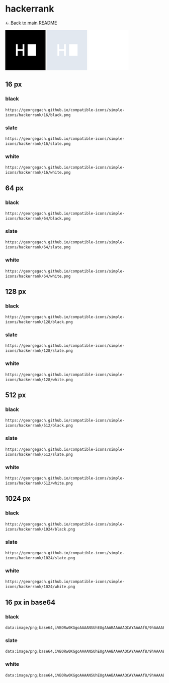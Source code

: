 # hackerrank

[← Back to main README](../../README.md)


<img src="./128/black.png" width="128" alt="hackerrank black icon" />
<img src="./128/slate.png" width="128" alt="hackerrank slate icon" />
<img src="./128/white.png" width="128" alt="hackerrank white icon" />

## 16 px

### black
```
https://georgegach.github.io/compatible-icons/simple-icons/hackerrank/16/black.png
```

### slate
```
https://georgegach.github.io/compatible-icons/simple-icons/hackerrank/16/slate.png
```

### white
```
https://georgegach.github.io/compatible-icons/simple-icons/hackerrank/16/white.png
```

## 64 px

### black
```
https://georgegach.github.io/compatible-icons/simple-icons/hackerrank/64/black.png
```

### slate
```
https://georgegach.github.io/compatible-icons/simple-icons/hackerrank/64/slate.png
```

### white
```
https://georgegach.github.io/compatible-icons/simple-icons/hackerrank/64/white.png
```

## 128 px

### black
```
https://georgegach.github.io/compatible-icons/simple-icons/hackerrank/128/black.png
```

### slate
```
https://georgegach.github.io/compatible-icons/simple-icons/hackerrank/128/slate.png
```

### white
```
https://georgegach.github.io/compatible-icons/simple-icons/hackerrank/128/white.png
```

## 512 px

### black
```
https://georgegach.github.io/compatible-icons/simple-icons/hackerrank/512/black.png
```

### slate
```
https://georgegach.github.io/compatible-icons/simple-icons/hackerrank/512/slate.png
```

### white
```
https://georgegach.github.io/compatible-icons/simple-icons/hackerrank/512/white.png
```

## 1024 px

### black
```
https://georgegach.github.io/compatible-icons/simple-icons/hackerrank/1024/black.png
```

### slate
```
https://georgegach.github.io/compatible-icons/simple-icons/hackerrank/1024/slate.png
```

### white
```
https://georgegach.github.io/compatible-icons/simple-icons/hackerrank/1024/white.png
```

## 16 px in base64

### black
```
data:image/png;base64,iVBORw0KGgoAAAANSUhEUgAAABAAAAAQCAYAAAAf8/9hAAAABmJLR0QA/wD/AP+gvaeTAAAAgElEQVQ4jd3SMQrCUBAE0BeR9KYQ7IRg7VW8Tk6ZykLs1C6dggERkibF94MhEkLAhS0WdmZ2h0nQGFGLMeA/IVhG8xNXrPDGCxmOwc4WmxDUBH3HATecUOARiZQhJr5Ap3pGNeSFSUxMscN+CEHiM4k1LvpNzLH+RvBzzR+k+QlaNHMba1i/684AAAAASUVORK5CYII=
```

### slate
```
data:image/png;base64,iVBORw0KGgoAAAANSUhEUgAAABAAAAAQCAYAAAAf8/9hAAAABmJLR0QA/wD/AP+gvaeTAAAAmElEQVQ4jeWSsQrCYAyEvwviKjooDoIgzu4+mc/iezm51UVxcRCFWv9zEIVihUI7aSBDIPm4O6JsfzINKpoc/wigU5rMRcEOq29RYOeGQUib94qZgseVCiTuxiuTbuBzEGtBTEa95aslH74rAJQiR94CxzoW2g/RkbrGc8OiDkClT7SvCmXPEFOB9RFiSswkD6sBbVj4Q8ADo5w+xsItpYkAAAAASUVORK5CYII=
```

### white
```
data:image/png;base64,iVBORw0KGgoAAAANSUhEUgAAABAAAAAQCAYAAAAf8/9hAAAABmJLR0QA/wD/AP+gvaeTAAAAhUlEQVQ4jd2SMQrCUBBEX0TSxyJgJwTrXMXreEori2CndukiRBDh2Uj4+RCJBAk43cDOzO4yiSoTsJgi/hODZcRb4AJkwBN4ACvgGMxsgHXH7KNRd+pVrdS9egsT1EMoiDfgnXoC6jEn/OSJKbAFyjEGSdTEO3Dm8xMLIB8y+BrzF2l+gxfHIks7zYS12AAAAABJRU5ErkJggg==
```

